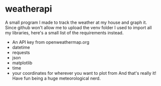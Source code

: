 # weatherapi
A small program I made to track the weather at my house and graph it.
Since github won't allow me to upload the venv folder I used to import all my libraries, here's a small list of the requirements instead.
- An API key from openweathermap.org
- datetime
- requests
- json
- matplotlib
- time
- your coordinates for wherever you want to plot from
And that's really it! Have fun being a huge meteorological nerd.
